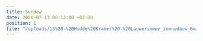 ```yaml
---
title: Sundew
date: 2020-07-13 00:13:00 +02:00
position: 1
file: "/uploads/13%20-%20Hidde%20Kramer%20-%20Lauwersmeer_zonnedauw_6min_Vol.mp3"
---
```



